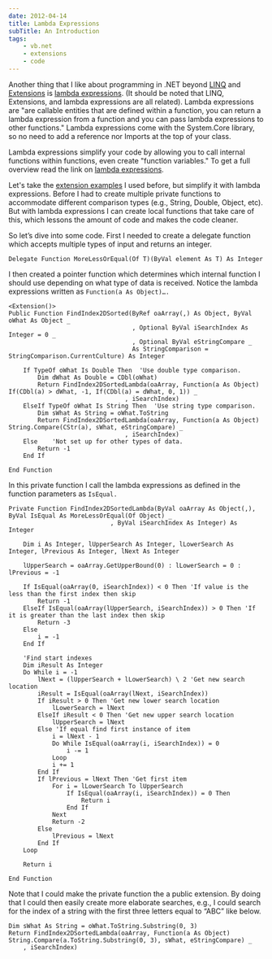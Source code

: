 ```yaml
---
date: 2012-04-14
title: Lambda Expressions
subTitle: An Introduction
tags:
    - vb.net
    - extensions
    - code
---
```


Another thing that I like about programming in .NET beyond <a href="http://www.spreadsheetbudget.com/2012/04/11/linq-an-introduction/">LINQ</a> and <a href="http://www.spreadsheetbudget.com/2012/04/05/extensions-in-vb-net/">Extensions</a> is <a href="http://msdn.microsoft.com/en-us/magazine/cc163362.aspx">lambda expressions</a>. (It should be noted that LINQ, Extensions, and lambda expressions are all related). Lambda expressions are "are callable entities that are defined within a function, you can return a lambda expression from a function and you can pass lambda expressions to other functions." Lambda expressions come with the System.Core library, so no need to add a reference nor Imports at the top of your class.

Lambda expressions simplify your code by allowing you to call internal functions within functions, even create "function variables." To get a full overview read the link on <a href="http://msdn.microsoft.com/en-us/magazine/cc163362.aspx">lambda expressions</a>.

Let's take the <a href="http://www.spreadsheetbudget.com/2012/04/05/extensions-in-vb-net/">extension examples</a> I used before, but simplify it with lambda expressions. Before I had to create multiple private functions to accommodate different comparison types (e.g., String, Double, Object, etc). But with lambda expressions I can create local functions that take care of this, which lessons the amount of code and makes the code cleaner.

So let’s dive into some code. First I needed to create a delegate function which accepts multiple types of input and returns an integer.

    Delegate Function MoreLessOrEqual(Of T)(ByVal element As T) As Integer
I then created a pointer function which determines which internal function I should use depending on what type of data is received. Notice the lambda expressions written as `Function(a As Object)….`

``` vbscript
<Extension()>
Public Function FindIndex2DSorted(ByRef oaArray(,) As Object, ByVal oWhat As Object _
                                  , Optional ByVal iSearchIndex As Integer = 0 _
                                  , Optional ByVal eStringCompare _
                                  As StringComparison = StringComparison.CurrentCulture) As Integer

    If TypeOf oWhat Is Double Then  'Use double type comparison.
        Dim dWhat As Double = CDbl(oWhat)
        Return FindIndex2DSortedLambda(oaArray, Function(a As Object) If(CDbl(a) > dWhat, -1, If(CDbl(a) = dWhat, 0, 1)) _
                                , iSearchIndex)
    ElseIf TypeOf oWhat Is String Then  'Use string type comparison.
        Dim sWhat As String = oWhat.ToString
        Return FindIndex2DSortedLambda(oaArray, Function(a As Object) String.Compare(CStr(a), sWhat, eStringCompare) _
                                , iSearchIndex)
    Else    'Not set up for other types of data.
        Return -1
    End If

End Function
```

In this private function I call the lambda expressions as defined in the function parameters as `IsEqual.`

``` vbscript
Private Function FindIndex2DSortedLambda(ByVal oaArray As Object(,), ByVal IsEqual As MoreLessOrEqual(Of Object) _
                            , ByVal iSearchIndex As Integer) As Integer                                                            

    Dim i As Integer, lUpperSearch As Integer, lLowerSearch As Integer, lPrevious As Integer, lNext As Integer

    lUpperSearch = oaArray.GetUpperBound(0) : lLowerSearch = 0 : lPrevious = -1

    If IsEqual(oaArray(0, iSearchIndex)) < 0 Then 'If value is the less than the first index then skip
        Return -1
    ElseIf IsEqual(oaArray(lUpperSearch, iSearchIndex)) > 0 Then 'If it is greater than the last index then skip
        Return -3
    Else
        i = -1
    End If

    'Find start indexes
    Dim iResult As Integer
    Do While i = -1
        lNext = (lUpperSearch + lLowerSearch) \ 2 'Get new search location
        iResult = IsEqual(oaArray(lNext, iSearchIndex))
        If iResult > 0 Then 'Get new lower search location
            lLowerSearch = lNext
        ElseIf iResult < 0 Then 'Get new upper search location
            lUpperSearch = lNext
        Else 'If equal find first instance of item
            i = lNext - 1
            Do While IsEqual(oaArray(i, iSearchIndex)) = 0
                i -= 1
            Loop
            i += 1
        End If
        If lPrevious = lNext Then 'Get first item
            For i = lLowerSearch To lUpperSearch
                If IsEqual(oaArray(i, iSearchIndex)) = 0 Then
                    Return i
                End If
            Next
            Return -2
        Else
            lPrevious = lNext
        End If
    Loop

    Return i

End Function
```

Note that I could make the private function the a public extension. By doing that I could then easily create more elaborate searches, e.g., I could search for the index of a string with the first three letters equal to “ABC” like below.

``` vbscript
Dim sWhat As String = oWhat.ToString.Substring(0, 3)
Return FindIndex2DSortedLambda(oaArray, Function(a As Object) String.Compare(a.ToString.Substring(0, 3), sWhat, eStringCompare) _
    , iSearchIndex)
```
